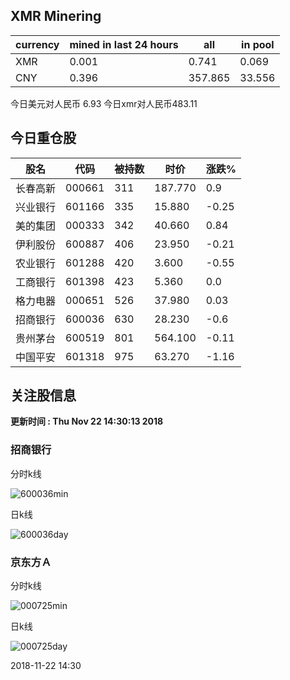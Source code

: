 ## XMR Minering

|currency|mined in last 24 hours|all|in pool|
|---|---|---|---|
|XMR|0.001|0.741|0.069|
|CNY|0.396|357.865|33.556|

今日美元对人民币 6.93	今日xmr对人民币483.11


## 今日重仓股 

|股名|代码|被持数|时价|涨跌%|
|---|---|---|---|---|
|长春高新|000661|311|187.770|0.9|
|兴业银行|601166|335|15.880|-0.25|
|美的集团|000333|342|40.660|0.84|
|伊利股份|600887|406|23.950|-0.21|
|农业银行|601288|420|3.600|-0.55|
|工商银行|601398|423|5.360|0.0|
|格力电器|000651|526|37.980|0.03|
|招商银行|600036|630|28.230|-0.6|
|贵州茅台|600519|801|564.100|-0.11|
|中国平安|601318|975|63.270|-1.16|

## 关注股信息
**更新时间 : Thu Nov 22 14:30:13 2018**
### 招商银行 
分时k线

![600036min](http://image.sinajs.cn/newchart/min/n/sh600036.gif)

日k线

![600036day](http://image.sinajs.cn/newchart/daily/n/sh600036.gif)

### 京东方Ａ 
分时k线

![000725min](http://image.sinajs.cn/newchart/min/n/sz000725.gif)

日k线

![000725day](http://image.sinajs.cn/newchart/daily/n/sz000725.gif)

2018-11-22 14:30